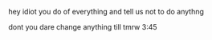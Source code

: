 hey idiot you do of everything and tell us not to do anythng

dont you dare change anything till tmrw 3:45

